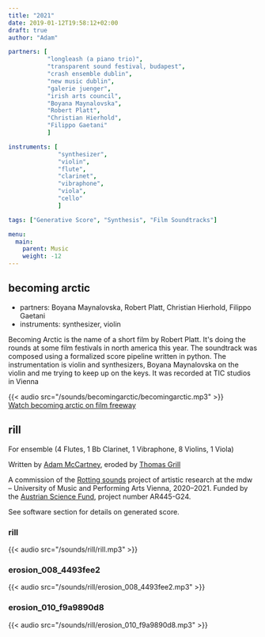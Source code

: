 ```yaml
---
title: "2021"
date: 2019-01-12T19:58:12+02:00
draft: true
author: "Adam"

partners: [
           "longleash (a piano trio)",
           "transparent sound festival, budapest",
           "crash ensemble dublin",
           "new music dublin",
           "galerie juenger",
           "irish arts council",
           "Boyana Maynalovska", 
           "Robert Platt", 
           "Christian Hierhold", 
           "Filippo Gaetani" 
           ]

instruments: [
              "synthesizer", 
              "violin",
              "flute",
              "clarinet",
              "vibraphone",
              "viola",
              "cello"
              ]

tags: ["Generative Score", "Synthesis", "Film Soundtracks"]

menu:
  main:
    parent: Music
    weight: -12
---
```


## becoming arctic ##

+ partners: Boyana Maynalovska, Robert Platt, Christian Hierhold, Filippo
  Gaetani 
+ instruments: synthesizer, violin

Becoming Arctic is the name of a short film by Robert Platt. It's doing the
rounds at some film festivals in north america this year. The soundtrack was
composed using a formalized score pipeline written in python. The
instrumentation is violin and synthesizers, Boyana Maynalovska on the violin
and me trying to keep up on the keys. It was recorded at TIC studios in Vienna 
<br>

{{< audio src="/sounds/becomingarctic/becomingarctic.mp3" >}}
<br>
[Watch becoming arctic on film freeway](https://filmfreeway.com/BecomingArctic)

## rill ##

For ensemble (4 Flutes, 1 Bb Clarinet, 1 Vibraphone, 8 Violins, 1 Viola)

Written by [Adam McCartney](https://admccartney.mur.at/), eroded by [Thomas Grill](http://grrrr.org)

A commission of the [Rotting sounds](http://rottingsounds.org) project of artistic research at the mdw – University of Music and Performing Arts Vienna, 2020–2021. 
Funded by the [Austrian Science Fund](http://www.fwf.ac.at), project number AR445-G24.

See software section for details on generated score.

### rill ###
{{< audio src="/sounds/rill/rill.mp3" >}}
<br>
### erosion_008_4493fee2 ###
{{< audio src="/sounds/rill/erosion_008_4493fee2.mp3" >}}
<br>
### erosion_010_f9a9890d8 ###
{{< audio src="/sounds/rill/erosion_010_f9a9890d8.mp3" >}}
<br>
